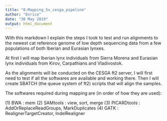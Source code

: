 ```yaml
---
title: "0.Mapping_5x_cesga_pipeline"
author: "Enrico"
date: "30 May 2019"
output: html_document
---
```


With this markdown I explain the steps I took to test and run alignments to the newest cat reference genome of low depth sequencing data from a few populations of both Iberian and Eurasian lynxes.

At first I will map Iberian lynx individuals from Sierra Morena and Eurasian lynx individuals from Kirov, Carpathians and Vladivostok.

As the alignments will be conducted on the CESGA ft2 server, I will first need to test if all the softwares are available and working there. Then I will create SBATCH (the queue system of ft2) scripts that will align the samples.

The softwares required during mapping are (in order of how they are used):

(1) BWA : mem
(2) SAMtools : view, sort, merge
(3) PICARDtools : AddOrReplaceReadGroups, MarkDuplicates
(4) GATK : RealignerTargetCreator, IndelRealigner
